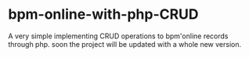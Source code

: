 # bpm-online-with-php-CRUD
A very simple implementing CRUD operations to bpm'online records through php.
soon the project will be updated with a whole new version.
